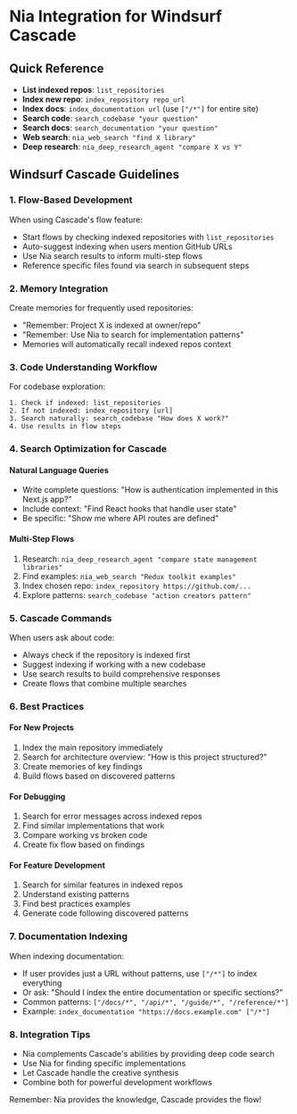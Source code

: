 # Nia Integration for Windsurf Cascade

## Quick Reference
- **List indexed repos**: `list_repositories`
- **Index new repo**: `index_repository repo_url`
- **Index docs**: `index_documentation url` (use `["/*"]` for entire site)
- **Search code**: `search_codebase "your question"`
- **Search docs**: `search_documentation "your question"`
- **Web search**: `nia_web_search "find X library"`
- **Deep research**: `nia_deep_research_agent "compare X vs Y"`

## Windsurf Cascade Guidelines

### 1. Flow-Based Development
When using Cascade's flow feature:
- Start flows by checking indexed repositories with `list_repositories`
- Auto-suggest indexing when users mention GitHub URLs
- Use Nia search results to inform multi-step flows
- Reference specific files found via search in subsequent steps

### 2. Memory Integration
Create memories for frequently used repositories:
- "Remember: Project X is indexed at owner/repo"
- "Remember: Use Nia to search for implementation patterns"
- Memories will automatically recall indexed repos context

### 3. Code Understanding Workflow
For codebase exploration:
```
1. Check if indexed: list_repositories
2. If not indexed: index_repository [url]
3. Search naturally: search_codebase "How does X work?"
4. Use results in flow steps
```

### 4. Search Optimization for Cascade

#### Natural Language Queries
- Write complete questions: "How is authentication implemented in this Next.js app?"
- Include context: "Find React hooks that handle user state"
- Be specific: "Show me where API routes are defined"

#### Multi-Step Flows
1. Research: `nia_deep_research_agent "compare state management libraries"`
2. Find examples: `nia_web_search "Redux toolkit examples"`
3. Index chosen repo: `index_repository https://github.com/...`
4. Explore patterns: `search_codebase "action creators pattern"`

### 5. Cascade Commands

When users ask about code:
- Always check if the repository is indexed first
- Suggest indexing if working with a new codebase
- Use search results to build comprehensive responses
- Create flows that combine multiple searches

### 6. Best Practices

#### For New Projects
1. Index the main repository immediately
2. Search for architecture overview: "How is this project structured?"
3. Create memories of key findings
4. Build flows based on discovered patterns

#### For Debugging
1. Search for error messages across indexed repos
2. Find similar implementations that work
3. Compare working vs broken code
4. Create fix flow based on findings

#### For Feature Development
1. Search for similar features in indexed repos
2. Understand existing patterns
3. Find best practices examples
4. Generate code following discovered patterns

### 7. Documentation Indexing

When indexing documentation:
- If user provides just a URL without patterns, use `["/*"]` to index everything
- Or ask: "Should I index the entire documentation or specific sections?"
- Common patterns: `["/docs/*", "/api/*", "/guide/*", "/reference/*"]`
- Example: `index_documentation "https://docs.example.com" ["/*"]`

### 8. Integration Tips

- Nia complements Cascade's abilities by providing deep code search
- Use Nia for finding specific implementations
- Let Cascade handle the creative synthesis
- Combine both for powerful development workflows

Remember: Nia provides the knowledge, Cascade provides the flow!